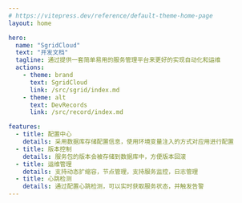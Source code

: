 ```yaml
---
# https://vitepress.dev/reference/default-theme-home-page
layout: home

hero:
  name: "SgridCloud"
  text: "开发文档"
  tagline: 通过提供一套简单易用的服务管理平台来更好的实现自动化和运维
  actions:
    - theme: brand
      text: SgridCloud
      link: /src/sgrid/index.md
    - theme: alt
      text: DevRecords
      link: /src/record/index.md

features:
  - title: 配置中心
    details: 采用数据库存储配置信息，使用环境变量注入的方式对应用进行配置
  - title: 版本控制
    details: 服务包的版本会被存储到数据库中，方便版本回滚
  - title: 运维管理
    details: 支持动态扩缩容，节点管理，支持服务监控，日志管理
  - title: 心跳检测
    details: 通过配置心跳检测，可以实时获取服务状态，并触发告警
---
```


